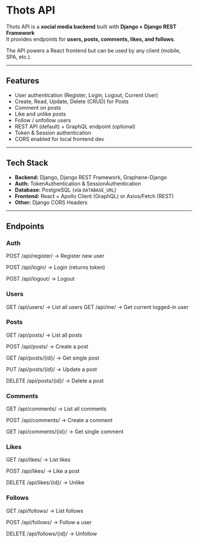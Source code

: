 # Thots API

Thots API is a **social media backend** built with **Django + Django REST Framework**  
It provides endpoints for **users, posts, comments, likes, and follows**.  

The API powers a React frontend but can be used by any client (mobile, SPA, etc.).

---

## Features
- User authentication (Register, Login, Logout, Current User)
- Create, Read, Update, Delete (CRUD) for Posts
- Comment on posts
- Like and unlike posts
- Follow / unfollow users
- REST API (default) + GraphQL endpoint (optional)
- Token & Session authentication
- CORS enabled for local frontend dev

---

## Tech Stack
- **Backend:** Django, Django REST Framework, Graphene-Django
- **Auth:** TokenAuthentication & SessionAuthentication
- **Database:** PostgreSQL (via `DATABASE_URL`)
- **Frontend:** React + Apollo Client (GraphQL) or Axios/Fetch (REST)
- **Other:** Django CORS Headers

---


## Endpoints

### Auth
POST /api/register/ → Register new user

POST /api/login/ → Login (returns token)

POST /api/logout/ → Logout

### Users
GET /api/users/ → List all users
GET /api/me/ → Get current logged-in user

### Posts
GET /api/posts/ → List all posts

POST /api/posts/ → Create a post

GET /api/posts/{id}/ → Get single post

PUT /api/posts/{id}/ → Update a post

DELETE /api/posts/{id}/ → Delete a post

### Comments
GET /api/comments/ → List all comments

POST /api/comments/ → Create a comment

GET /api/comments/{id}/ → Get single comment

### Likes
GET /api/likes/ → List likes

POST /api/likes/ → Like a post

DELETE /api/likes/{id}/ → Unlike

### Follows
GET /api/follows/ → List follows

POST /api/follows/ → Follow a user

DELETE /api/follows/{id}/ → Unfollow
